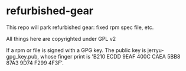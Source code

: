 refurbished-gear
================

This repo will park refurbished gear: fixed rpm spec file, etc.

All things here are copyrighted under GPL v2

If a rpm or file is signed with a GPG key. The public key is jerryu-gpg_key.pub, whose finger print is 'B210 ECDD 9EAF 400C CAEA  5BB8 87A3 9D74 F299 4F3F'.

